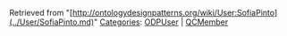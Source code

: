 Retrieved from "[http://ontologydesignpatterns.org/wiki/User:SofiaPinto](../User/SofiaPinto.md)"
 [Categories](http://ontologydesignpatterns.org/wiki/Special:Categories "Special:Categories"): [ODPUser](../Category/ODPUser.md "Category:ODPUser") | [QCMember](../Category/QCMember.md "Category:QCMember")